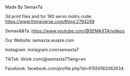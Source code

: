 
Made By SemaxTa

3d print files and for 180 servo motrs code: https://www.thingiverse.com/thing:2793249

Semax&&Ta: https://www.youtube.com/@SEMAXTA/videos

Our Website: semaxta.wuaze.com

Instagram: instagram.com/semaxta7

TikTok: tiktok.com/@semaxta7?lang=en

Facebook: facebook.com/profile.php?id=61559182062634
